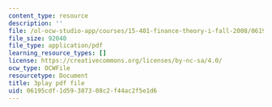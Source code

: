 ```yaml
---
content_type: resource
description: ''
file: /ol-ocw-studio-app/courses/15-401-finance-theory-i-fall-2008/06195cdf1d59387308c2f44ac2f5e1d6_Q2qjnLO3I_M.pdf
file_size: 92040
file_type: application/pdf
learning_resource_types: []
license: https://creativecommons.org/licenses/by-nc-sa/4.0/
ocw_type: OCWFile
resourcetype: Document
title: 3play pdf file
uid: 06195cdf-1d59-3873-08c2-f44ac2f5e1d6
---
```

